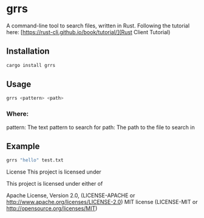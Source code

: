 # grrs

A command-line tool to search files, written in Rust.
Following the tutorial here: [https://rust-cli.github.io/book/tutorial/](Rust Client Tutorial)

## Installation

```bash
cargo install grrs
```

## Usage
```bash
grrs <pattern> <path>
```

### Where:

pattern: The text pattern to search for
path: The path to the file to search in

## Example

```bash
grrs "hello" test.txt
```

License
This project is licensed under 

This project is licensed under either of

Apache License, Version 2.0, (LICENSE-APACHE or http://www.apache.org/licenses/LICENSE-2.0)
MIT license (LICENSE-MIT or http://opensource.org/licenses/MIT)

